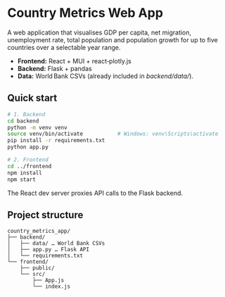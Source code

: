 
# Country Metrics Web App

A web application that visualises GDP per capita, net migration, unemployment rate, total population and population growth for up to five countries over a selectable year range.

* **Frontend:** React + MUI + react‑plotly.js  
* **Backend:** Flask + pandas  
* **Data:** World Bank CSVs (already included in *backend/data/*).

## Quick start

```bash
# 1. Backend
cd backend
python -m venv venv
source venv/bin/activate           # Windows: venv\Scripts\activate
pip install -r requirements.txt
python app.py                      

# 2. Frontend
cd ../frontend
npm install
npm start                          
```

The React dev server proxies API calls to the Flask backend.

## Project structure

```
country_metrics_app/
├── backend/
│   ├── data/ … World Bank CSVs
│   ├── app.py … Flask API
│   └── requirements.txt
└── frontend/
    ├── public/
    └── src/
        ├── App.js
        └── index.js
```


